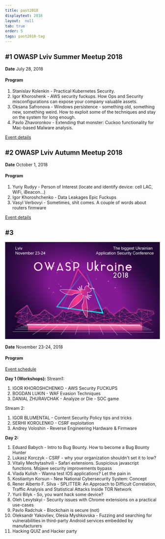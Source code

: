 ```yaml
---
title: past2018
displaytext: 2018
layout:  null
tab: true
order: 5
tags: past2018-tag
---
```


## #1 OWASP Lviv Summer Meetup 2018

**Date** July 28, 2018

#### Program
1. Stanislav Kolenkin - Practical Kubernetes Security.
2. Igor Khoroshenk - AWS security fuckups. How Ops and Security misconfigurations can expose your company valuable assets.
3. Oksana Safronova - Windows persistence - something old, something new, something weird. How to exploit some of the techniques and stay on the system for long enough.
4. Pavlo Zhavoronkov - Extending that monster: Cuckoo functionality for Mac-based Malware analysis.

[Event details](https://www.eventbrite.com/e/owasp-lviv-summer-meetup-tickets-48273016893)

## #2 OWASP Lviv Autumn Meetup 2018

**Date** October 1, 2018

#### Program
1. Yuriy Rudyy - Person of Interest (locate and identify device: cell LAC, WiFi, iBeacon...)
2. Igor Khoroshchenko - Data Leakages Epic Fuckups
3. Vasyl Verbovyi - Sometimes, shit comes. A couple of words about routers firmware

[Event details](https://www.eventbrite.com/e/owasp-lviv-autumn-meetup-tickets-50637578360)

## #3
![OWASP UKRAINE 2018](assets/images/owaspua_2018.png "OWASP Ukraine 2018")

**Date** November 23-24, 2018


#### Program

[Event
schedule](https://2018.owaspukraine.org/)

**Day 1 (Workshops):**
Stream1:

1. IGOR KHOROSHCHENKO - AWS Security FUCKUPS
2. BOGDAN LUKIN - WAF Evasion Techniques
3. DANIAL ZHURAVCHAK - Analyze or Die - SOC game

Stream 2:
1. IGOR BLUMENTAL - Content Security Policy tips and tricks
2. SERHII KOROLENKO - CSRF exploitation
3. Andrey Voloshin - Reverse Engineering Hardware & Firmware

**Day 2:**
1. Eduard Babych - Intro to Bug Bounty. How to become a Bug Bounty Hunter
2. Lukasz Korczyk - CSRF - why your organization shouldn't set it to low?
3. Vitaliy Mechytashvili - Safari extensions. Suspicious javascript functions. Mojave security improvements bypass
4. Vlada Kulish - Wanna test IOS applications? Let the pain in
5. Kostiantyn Korsun - New National Cybersecurity System: Concept
6. Rener Alberto F. Silva - SPLITTER: An Approach to Difficult Correlation, Traffic Analysis and Statistical Attacks Inside TOR Network
7. Yurii Bilyk - So, you want hack some device?
8. Oleh Levytskyi - Security issues with Chrome extensions on a practical use-cases
9. Pavlo Radchuk - Blockchain is secure (not)
10. Oleksandr Yakovliev, Olesia Myshkovska - Fuzzing and searching for vulnerabilities in third-party Android services embedded by manufacturers
11. Hacking QUIZ and Hacker party
